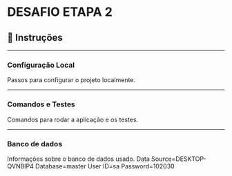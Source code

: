 # **DESAFIO ETAPA 2**

## 📝 **Instruções**

---

### Configuração Local
Passos para configurar o projeto localmente.

---

### Comandos e Testes
Comandos para rodar a aplicação e os testes.

---

### Banco de dados
Informações sobre o banco de dados usado.
Data Source=DESKTOP-QVNBIP4
Database=master
User ID=sa
Password=102030